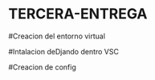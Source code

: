 # TERCERA-ENTREGA

#Creacion del entorno virtual 

#Intalacion deDjando dentro VSC

#Creacion de config

